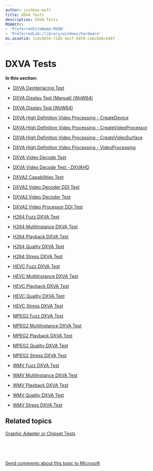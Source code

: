 ```yaml
---
author: joshbax-msft
title: DXVA Tests
description: DXVA Tests
MSHAttr:
- 'PreferredSiteName:MSDN'
- 'PreferredLib:/library/windows/hardware'
ms.assetid: 1cdc6654-71db-4e1f-b976-cebc6b6c646f
---
```


# DXVA Tests


**In this section:**

-   [DXVA Deinterlacing Test](dxva-deinterlacing-test90315514-79a4-4f78-b6c4-ab137967e48e.md)

-   [DXVA Display Test (Manual) (WoW64)](dxva-display-test--manual---wow64-85c26906-9c55-4c48-a0bc-139f1f9e5c52.md)

-   [DXVA Display Test (WoW64)](dxva-display-test--wow64-b9cb8a30-f207-4e01-bb93-1053232ebb1a.md)

-   [DXVA High Definition Video Processing - CreateDevice](dxva-high-definition-video-processing---createdevicea5abb0f5-c98c-45ec-853d-9f6293e1878d.md)

-   [DXVA High Definition Video Processing - CreateVideoProcessor](dxva-high-definition-video-processing---createvideoprocessor5ef33d87-7094-410b-8d76-dabbb6dbfd9f.md)

-   [DXVA High Definition Video Processing - CreateVideoSurface](dxva-high-definition-video-processing---createvideosurfacef95fdd52-0d5f-4cec-bb69-14be44a6412c.md)

-   [DXVA High Definition Video Processing - VideoProcessing](dxva-high-definition-video-processing---videoprocessingc6a3818b-a9ea-4d9b-8682-f66cb57b3aee.md)

-   [DXVA Video Decode Test](dxva-video-decode-test.md)

-   [DXVA Video Decode Test - DXVAHD](dxva-video-decode-test---dxvahd.md)

-   [DXVA2 Capabilities Test](dxva2-capabilities-testbffd1a29-052b-4898-b4c4-b4e74665f992.md)

-   [DXVA2 Video Decoder DDI Test](dxva2-video-decoder-ddi-test85b3885d-a29a-4294-a81e-84a5360b05d4.md)

-   [DXVA2 Video Decoder Test](dxva2-video-decoder-test41425e5b-8fb7-485d-ba12-b2e78d0b9b25.md)

-   [DXVA2 Video Processor DDI Test](dxva2-video-processor-ddi-test791883bc-a660-4460-90ee-07ef4c84af11.md)

-   [H264 Fuzz DXVA Test](h264-fuzz-dxva-test.md)

-   [H264 MultiInstance DXVA Test](h264-multiinstance-dxva-test.md)

-   [H264 Playback DXVA Test](h264-playback-dxva-test.md)

-   [H264 Quality DXVA Test](h264-quality-dxva-test.md)

-   [H264 Stress DXVA Test](h264-stress-dxva-test.md)

-   [HEVC Fuzz DXVA Test](hevc-fuzz-dxva-test.md)

-   [HEVC MultiInstance DXVA Test](hevc-multiinstance-dxva-test.md)

-   [HEVC Playback DXVA Test](hevc-playback-dxva-test.md)

-   [HEVC Quality DXVA Test](hevc-quality-dxva-test.md)

-   [HEVC Stress DXVA Test](hevc-stress-dxva-test.md)

-   [MPEG2 Fuzz DXVA Test](mpeg2-fuzz-dxva-test.md)

-   [MPEG2 MultiInstance DXVA Test](mpeg2-multiinstance-dxva-test.md)

-   [MPEG2 Playback DXVA Test](mpeg2-playback-dxva-test.md)

-   [MPEG2 Quality DXVA Test](mpeg2-quality-dxva-test.md)

-   [MPEG2 Stress DXVA Test](mpeg2-stress-dxva-test.md)

-   [WMV Fuzz DXVA Test](wmv-fuzz-dxva-test.md)

-   [WMV MultiInstance DXVA Test](wmv-multiinstance-dxva-test.md)

-   [WMV Playback DXVA Test](wmv-playback-dxva-test.md)

-   [WMV Quality DXVA Test](wmv-quality-dxva-test.md)

-   [WMV Stress DXVA Test](wmv-stress-dxva-test.md)

## Related topics


[Graphic Adapter or Chipset Tests](graphic-adapter-or-chipset-tests.md)

 

 

[Send comments about this topic to Microsoft](mailto:wsddocfb@microsoft.com?subject=Documentation%20feedback%20%5Bp_hck\p_hck%5D:%20DXVA%20Tests%20%20RELEASE:%20%284/27/2016%29&body=%0A%0APRIVACY%20STATEMENT%0A%0AWe%20use%20your%20feedback%20to%20improve%20the%20documentation.%20We%20don't%20use%20your%20email%20address%20for%20any%20other%20purpose,%20and%20we'll%20remove%20your%20email%20address%20from%20our%20system%20after%20the%20issue%20that%20you're%20reporting%20is%20fixed.%20While%20we're%20working%20to%20fix%20this%20issue,%20we%20might%20send%20you%20an%20email%20message%20to%20ask%20for%20more%20info.%20Later,%20we%20might%20also%20send%20you%20an%20email%20message%20to%20let%20you%20know%20that%20we've%20addressed%20your%20feedback.%0A%0AFor%20more%20info%20about%20Microsoft's%20privacy%20policy,%20see%20http://privacy.microsoft.com/default.aspx. "Send comments about this topic to Microsoft")






